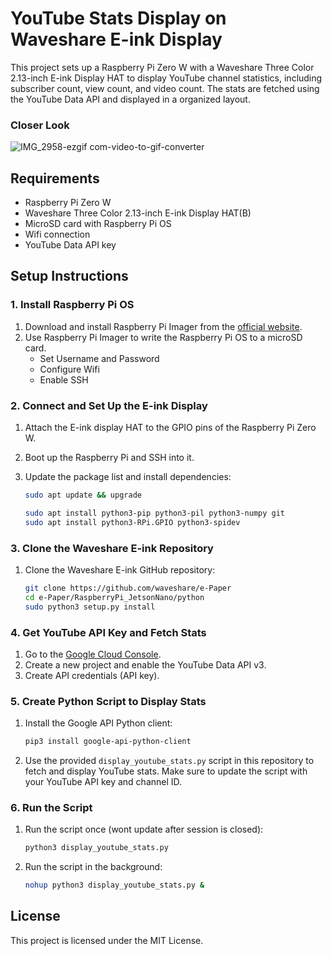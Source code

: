 # YouTube Stats Display on Waveshare E-ink Display

This project sets up a Raspberry Pi Zero W with a Waveshare Three Color 2.13-inch E-ink Display HAT to display YouTube channel statistics, including subscriber count, view count, and video count. The stats are fetched using the YouTube Data API and displayed in a organized layout.

### Closer Look
![IMG_2958-ezgif com-video-to-gif-converter](https://github.com/user-attachments/assets/4ac523d7-a86f-4229-b22c-d22580e631a6)


## Requirements

- Raspberry Pi Zero W
- Waveshare Three Color 2.13-inch E-ink Display HAT(B)
- MicroSD card with Raspberry Pi OS
- Wifi connection
- YouTube Data API key

## Setup Instructions

### 1. Install Raspberry Pi OS

1. Download and install Raspberry Pi Imager from the [official website](https://www.raspberrypi.org/software/).
2. Use Raspberry Pi Imager to write the Raspberry Pi OS to a microSD card.
    * Set Username and Password
    * Configure Wifi
    * Enable SSH

### 2. Connect and Set Up the E-ink Display

1. Attach the E-ink display HAT to the GPIO pins of the Raspberry Pi Zero W.
2. Boot up the Raspberry Pi and SSH into it.
3. Update the package list and install dependencies:
    ```bash
    sudo apt update && upgrade
    ```

    ```bash
    sudo apt install python3-pip python3-pil python3-numpy git
    sudo apt install python3-RPi.GPIO python3-spidev
    ```

### 3. Clone the Waveshare E-ink Repository

1. Clone the Waveshare E-ink GitHub repository:
    ```bash
    git clone https://github.com/waveshare/e-Paper
    cd e-Paper/RaspberryPi_JetsonNano/python
    sudo python3 setup.py install
    ```

### 4. Get YouTube API Key and Fetch Stats

1. Go to the [Google Cloud Console](https://console.cloud.google.com/).
2. Create a new project and enable the YouTube Data API v3.
3. Create API credentials (API key).

### 5. Create Python Script to Display Stats

1. Install the Google API Python client:
    ```bash
    pip3 install google-api-python-client
    ```
2. Use the provided `display_youtube_stats.py` script in this repository to fetch and display YouTube stats. Make sure to update the script with your YouTube API key and channel ID.

### 6. Run the Script

1. Run the script once (wont update after session is closed):
    ```bash
    python3 display_youtube_stats.py
    ```
2. Run the script in the background:
    ```bash
    nohup python3 display_youtube_stats.py &
    ```

## License

This project is licensed under the MIT License.

